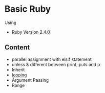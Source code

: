# Basic Ruby

Using

- Ruby Version 2.4.0

## Content

- parallel assignment with elsif statement
- unless & different between print, puts and p
- Inherit
- [looping](looping/)
- Argument Passing
- Range

